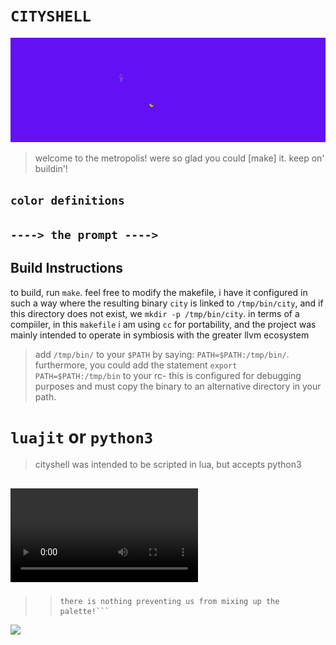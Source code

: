 # ```CITYSHELL```
![](block.png)   

> welcome to the metropolis!
> were so glad you could [make] it.
> keep on' buildin'!


## ```color definitions```

## ```----> the prompt ---->```

## Build Instructions 
to build, run ```make```.
feel free to modify the makefile,
i have it configured in such a way where the resulting binary 
```city``` is linked to ```/tmp/bin/city```, and if this directory
does not exist, we ```mkdir -p /tmp/bin/city```.
in terms of a compiiler, in this ```makefile``` i am using ```cc``` for portability,
and the project was mainly intended to 
operate in symbiosis with the greater llvm ecosystem
> add ```/tmp/bin/``` to your `$PATH` by saying:
`PATH=$PATH:/tmp/bin/`.
furthermore, you could add the statement `export PATH=$PATH:/tmp/bin` to your rc-
> this is configured for debugging purposes and must copy the binary to an alternative directory in your path.

# ```luajit``` or ```python3```
> cityshell was intended to be scripted in lua, but accepts python3

## ![](mov.mov)

>
>> ```keep in mind, while we only use 8 colors,
>> there is nothing preventing us from mixing up the palette!```
>


![](cityshell.png)
```c
   
```
